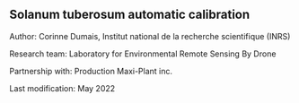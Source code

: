 ## Solanum tuberosum automatic calibration

Author: Corinne Dumais, Institut national de la recherche scientifique (INRS)

Research team: Laboratory for Environmental Remote Sensing By Drone

Partnership with: Production Maxi-Plant inc.

Last modification: May 2022

